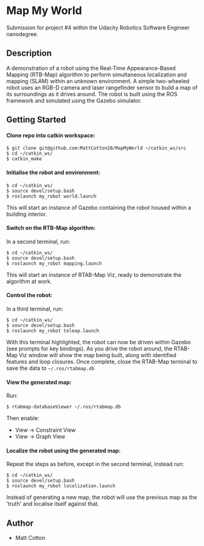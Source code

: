 # Map My World

Submission for project #4 within the Udacity Robotics Software Engineer nanodegree.

## Description

A demonstration of a robot using the Real-Time Appearance-Based Mapping (RTB-Map) algorithm to perform simultaneous localization and mapping (SLAM) within an unknown environment. A simple two-wheeled robot uses an RGB-D camera and laser rangefinder sensor to build a map of its surroundings as it drives around. The robot is built using the ROS framework and simulated using the Gazebo simulator.

## Getting Started
#### Clone repo into catkin workspace:
```
$ git clone git@github.com:MattCotton20/MapMyWorld ~/catkin_ws/src
$ cd ~/catkin_ws/
$ catkin_make
```
#### Initialise the robot and environment:
```
$ cd ~/catkin_ws/
$ source devel/setup.bash
$ roslaunch my_robot world.launch
```
This will start an instance of Gazebo containing the robot housed within a building interior.

#### Switch on the RTB-Map algorithm:
In a second terminal, run:
```
$ cd ~/catkin_ws/
$ source devel/setup.bash
$ roslaunch my_robot mapping.launch
```
This will start an instance of RTAB-Map Viz, ready to demonstrate the algorithm at work.

#### Control the robot:
In a third terminal, run:
```
$ cd ~/catkin_ws/
$ source devel/setup.bash
$ roslaunch my_robot teleop.launch
```
With this terminal highlighted, the robot can now be driven within Gazebo (see prompts for key bindings). As you drive the robot around, the RTAB-Map Viz window will show the map being built, along with identified features and loop closures. Once complete, close the RTAB-Map terminal to save the data to `~/.ros/rtabmap.db`

#### View the generated map:
Run:
```
$ rtabmap-databaseViewer ~/.ros/rtabmap.db
```
Then enable:
* View -> Constraint View
* View -> Graph View

#### Localize the robot using the generated map:
Repeat the steps as before, except in the second terminal, instead run:
```
$ cd ~/catkin_ws/
$ source devel/setup.bash
$ roslaunch my_robot localization.launch
```
Instead of generating a new map, the robot will use the previous map as the 'truth' and localise itself against that.

## Author

* Matt Cotton
